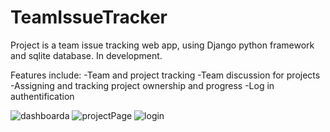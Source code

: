 # TeamIssueTracker
Project is a team issue tracking web app, using Django python framework and sqlite database. In development.

Features include:
-Team and project tracking
-Team discussion for projects
-Assigning and tracking project ownership and progress
-Log in authentification

![dashboarda](https://user-images.githubusercontent.com/58717263/194720533-7d42d283-8207-4e3b-9423-bbdb1962e847.JPG)
![projectPage](https://user-images.githubusercontent.com/58717263/194720537-37282985-ebf6-4129-88f3-67f4d58253bd.JPG)
![login](https://user-images.githubusercontent.com/58717263/194720542-c3e588de-7775-4d32-8b78-3d751eb2d9d7.JPG)

